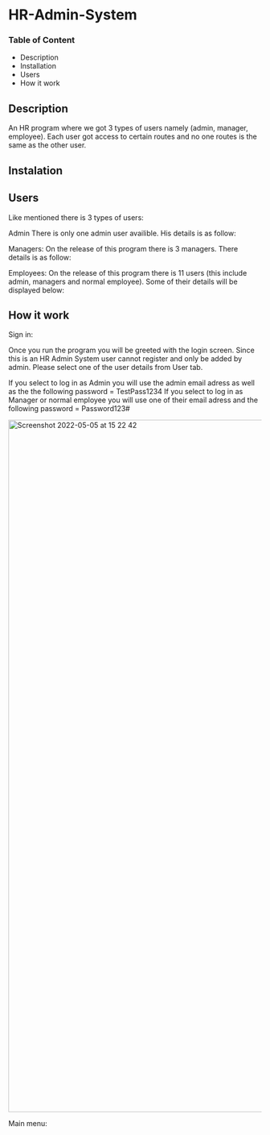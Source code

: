 # HR-Admin-System 

### Table of Content
* Description
* Installation
* Users 
* How it work

## Description
An HR program where we got 3 types of users namely (admin, manager, employee). Each user got access to certain routes and no one routes is the same as the other user. 

## Instalation

## Users

Like mentioned there is 3 types of users:

Admin
There is only one admin user availible. His details is as follow:

Managers:
On the release of this program there is 3 managers. There details is as follow:

Employees:
On the release of this program there is 11 users (this include admin, managers and normal employee). Some of their details will be displayed below:


## How it work

Sign in:

Once you run the program you will be greeted with the login screen. Since this is an HR Admin System user cannot register and only be added by admin. 
Please select one of the user details from User tab. 

If you select to log in as Admin you will use the admin email adress as well as the the following password = TestPass1234
If you select to log in as Manager or normal employee you will use one of their email adress and the following password = Password123#

<img width="1374" alt="Screenshot 2022-05-05 at 15 22 42" src="https://user-images.githubusercontent.com/79621348/166932259-3a298caa-cc70-449a-89e7-8a074e7cdc85.png">


Main menu:


